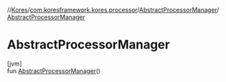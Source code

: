 //[Kores](../../../index.md)/[com.koresframework.kores.processor](../index.md)/[AbstractProcessorManager](index.md)/[AbstractProcessorManager](-abstract-processor-manager.md)

# AbstractProcessorManager

[jvm]\
fun [AbstractProcessorManager](-abstract-processor-manager.md)()
